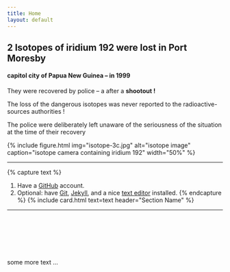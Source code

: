```yaml
---
title: Home
layout: default
---
```

## 2 Isotopes of iridium 192 were lost in Port Moresby
#### capitol city of Papua New Guinea – in 1999

They were recovered by police – a after a **shootout !**

The loss of the dangerous isotopes was never reported to the radioactive-sources authorities !

The police were deliberately left unaware of the seriousness of the situation at the time of their recovery


{% include figure.html img="isotope-3c.jpg" alt="isotope image" caption="isotope camera containing iridium 192" width="50%" %}

---------------

{% capture text %}
1. Have a [GitHub](https://github.com) account.
2. Optional: have [Git](https://git-scm.com/), [Jekyll](https://jekyllrb.com/), and a nice [text editor](https://code.visualstudio.com/) installed.
{% endcapture %}
{% include card.html text=text header="Section Name" %}

-------------

<br/>
<br/>
<br/>
<br/>
<br/>


some more text ...
